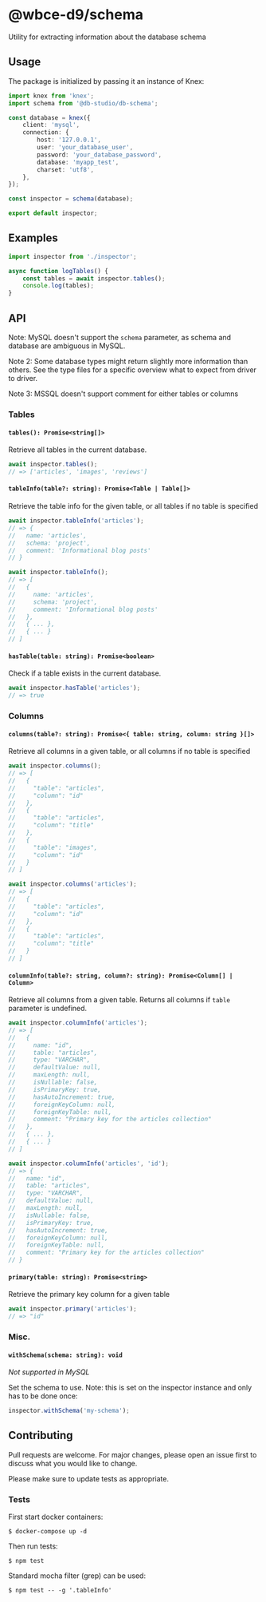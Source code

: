 # @wbce-d9/schema

Utility for extracting information about the database schema

## Usage

The package is initialized by passing it an instance of Knex:

```ts
import knex from 'knex';
import schema from '@db-studio/db-schema';

const database = knex({
	client: 'mysql',
	connection: {
		host: '127.0.0.1',
		user: 'your_database_user',
		password: 'your_database_password',
		database: 'myapp_test',
		charset: 'utf8',
	},
});

const inspector = schema(database);

export default inspector;
```

## Examples

```ts
import inspector from './inspector';

async function logTables() {
	const tables = await inspector.tables();
	console.log(tables);
}
```

## API

Note: MySQL doesn't support the `schema` parameter, as schema and database are ambiguous in MySQL.

Note 2: Some database types might return slightly more information than others. See the type files for a specific
overview what to expect from driver to driver.

Note 3: MSSQL doesn't support comment for either tables or columns

### Tables

#### `tables(): Promise<string[]>`

Retrieve all tables in the current database.

```ts
await inspector.tables();
// => ['articles', 'images', 'reviews']
```

#### `tableInfo(table?: string): Promise<Table | Table[]>`

Retrieve the table info for the given table, or all tables if no table is specified

```ts
await inspector.tableInfo('articles');
// => {
//   name: 'articles',
//   schema: 'project',
//   comment: 'Informational blog posts'
// }

await inspector.tableInfo();
// => [
//   {
//     name: 'articles',
//     schema: 'project',
//     comment: 'Informational blog posts'
//   },
//   { ... },
//   { ... }
// ]
```

#### `hasTable(table: string): Promise<boolean>`

Check if a table exists in the current database.

```ts
await inspector.hasTable('articles');
// => true
```

### Columns

#### `columns(table?: string): Promise<{ table: string, column: string }[]>`

Retrieve all columns in a given table, or all columns if no table is specified

```ts
await inspector.columns();
// => [
//   {
//     "table": "articles",
//     "column": "id"
//   },
//   {
//     "table": "articles",
//     "column": "title"
//   },
//   {
//     "table": "images",
//     "column": "id"
//   }
// ]

await inspector.columns('articles');
// => [
//   {
//     "table": "articles",
//     "column": "id"
//   },
//   {
//     "table": "articles",
//     "column": "title"
//   }
// ]
```

#### `columnInfo(table?: string, column?: string): Promise<Column[] | Column>`

Retrieve all columns from a given table. Returns all columns if `table` parameter is undefined.

```ts
await inspector.columnInfo('articles');
// => [
//   {
//     name: "id",
//     table: "articles",
//     type: "VARCHAR",
//     defaultValue: null,
//     maxLength: null,
//     isNullable: false,
//     isPrimaryKey: true,
//     hasAutoIncrement: true,
//     foreignKeyColumn: null,
//     foreignKeyTable: null,
//     comment: "Primary key for the articles collection"
//   },
//   { ... },
//   { ... }
// ]

await inspector.columnInfo('articles', 'id');
// => {
//   name: "id",
//   table: "articles",
//   type: "VARCHAR",
//   defaultValue: null,
//   maxLength: null,
//   isNullable: false,
//   isPrimaryKey: true,
//   hasAutoIncrement: true,
//   foreignKeyColumn: null,
//   foreignKeyTable: null,
//   comment: "Primary key for the articles collection"
// }
```

#### `primary(table: string): Promise<string>`

Retrieve the primary key column for a given table

```ts
await inspector.primary('articles');
// => "id"
```

### Misc.

#### `withSchema(schema: string): void`

_Not supported in MySQL_

Set the schema to use. Note: this is set on the inspector instance and only has to be done once:

```ts
inspector.withSchema('my-schema');
```

## Contributing

Pull requests are welcome. For major changes, please open an issue first to discuss what you would like to change.

Please make sure to update tests as appropriate.

### Tests

First start docker containers:

```shell
$ docker-compose up -d
```

Then run tests:

```shell
$ npm test
```

Standard mocha filter (grep) can be used:

```shell
$ npm test -- -g '.tableInfo'
```
